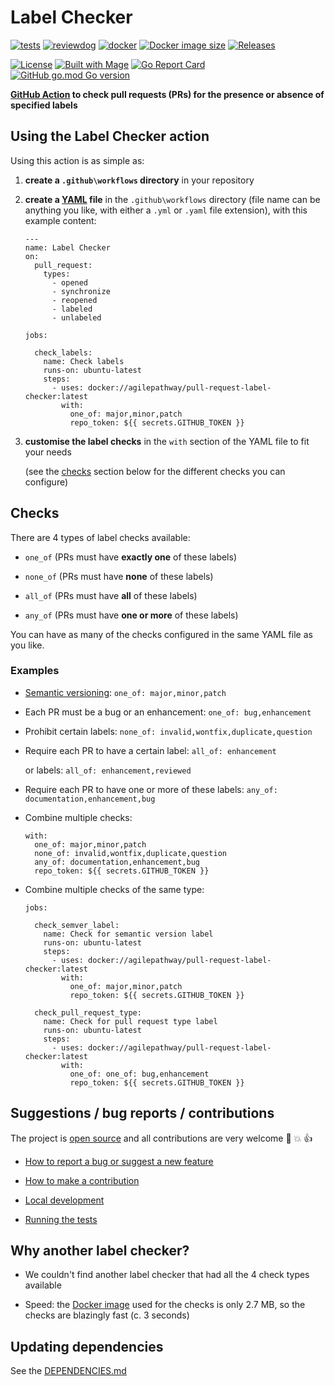 # Label Checker

[![tests](https://github.com/agilepathway/label-checker/workflows/Tests/badge.svg?branch=master&event=push)](https://github.com/agilepathway/label-checker/actions?query=workflow%3ATests+event%3Apush+branch%3Amaster)
[![reviewdog](https://github.com/agilepathway/label-checker/workflows/reviewdog/badge.svg?branch=master&event=push)](https://github.com/agilepathway/label-checker/actions?query=workflow%3Areviewdog+event%3Apush+branch%3Amaster)
[![docker](https://github.com/agilepathway/label-checker/workflows/Docker/badge.svg?branch=master&event=push)](https://github.com/agilepathway/label-checker/actions?query=workflow%3ADocker+event%3Apush+branch%3Amaster)
[![Docker image size](https://img.shields.io/docker/image-size/agilepathway/pull-request-label-checker?sort=date)](https://hub.docker.com/repository/docker/agilepathway/pull-request-label-checker)
[![Releases](https://img.shields.io/github/release/agilepathway/label-checker/all.svg?logo=github
)](https://github.com/agilepathway/label-checker/releases)

[![License](https://img.shields.io/badge/license-MIT-blue.svg?maxAge=43200)](LICENSE)
[![Built with Mage](https://magefile.org/badge.svg)](https://magefile.org)
[![Go Report Card](https://goreportcard.com/badge/github.com/agilepathway/label-checker)](https://goreportcard.com/report/github.com/agilepathway/label-checker)
[![GitHub go.mod Go version](https://img.shields.io/github/go-mod/go-version/agilepathway/label-checker)](https://golang.org/)

 **[GitHub Action](https://github.com/features/actions) to check pull requests (PRs) for the presence or absence of specified labels**

## Using the Label Checker action

Using this action is as simple as:

1. **create a `.github\workflows` directory** in your repository
2. **create a 
   [YAML](https://docs.github.com/en/actions/reference/workflow-syntax-for-github-actions#about-yaml-syntax-for-workflows) 
   file** in the `.github\workflows` directory (file name can be anything you like, 
   with either a `.yml` or `.yaml` file extension), with this example content:
 
   ```
   ---
   name: Label Checker
   on:
     pull_request:
       types:
         - opened
         - synchronize
         - reopened
         - labeled
         - unlabeled
   
   jobs:
   
     check_labels:
       name: Check labels
       runs-on: ubuntu-latest
       steps:
         - uses: docker://agilepathway/pull-request-label-checker:latest
           with:
             one_of: major,minor,patch
             repo_token: ${{ secrets.GITHUB_TOKEN }}
   ```

4. **customise the label checks** in the `with` section of the YAML file to fit your needs 

   (see the [checks](#checks) section below for the different checks you can configure)


## Checks

There are 4 types of label checks available:

- `one_of`  (PRs must have **exactly one** of these labels)

- `none_of` (PRs must have **none** of these labels)

- `all_of`  (PRs must have **all** of these labels)

- `any_of`  (PRs must have **one or more** of these labels)

You can have as many of the checks configured in the same YAML file as you like.

### Examples

- [Semantic versioning](https://semver.org/): `one_of: major,minor,patch`

- Each PR must be a bug or an enhancement: `one_of: bug,enhancement`

- Prohibit certain labels: `none_of: invalid,wontfix,duplicate,question`

- Require each PR to have a certain label: `all_of: enhancement`

  or labels: `all_of: enhancement,reviewed`

- Require each PR to have one or more of these labels: `any_of: documentation,enhancement,bug`

- Combine multiple checks:

  ```
  with:
    one_of: major,minor,patch
    none_of: invalid,wontfix,duplicate,question
    any_of: documentation,enhancement,bug
    repo_token: ${{ secrets.GITHUB_TOKEN }}
  ```

- Combine multiple checks of the same type:

  ```
  jobs:
   
    check_semver_label:
      name: Check for semantic version label
      runs-on: ubuntu-latest
      steps:
        - uses: docker://agilepathway/pull-request-label-checker:latest
          with:
            one_of: major,minor,patch
            repo_token: ${{ secrets.GITHUB_TOKEN }}

    check_pull_request_type:
      name: Check for pull request type label
      runs-on: ubuntu-latest
      steps:
        - uses: docker://agilepathway/pull-request-label-checker:latest
          with:
            one_of: one_of: bug,enhancement
            repo_token: ${{ secrets.GITHUB_TOKEN }}
  ```


## Suggestions / bug reports / contributions

The project is [open source](https://opensource.guide/how-to-contribute/) and all contributions are very welcome :slightly_smiling_face: :boom: :thumbsup:

* [How to report a bug or suggest a new feature](CONTRIBUTING.md#how-to-report-a-bug-or-suggest-a-new-feature)

* [How to make a contribution](CONTRIBUTING.md#how-to-make-a-contribution)

* [Local development](CONTRIBUTING.md#local-development)

* [Running the tests](CONTRIBUTING.md#running-the-tests)
  

## Why another label checker?

- We couldn't find another label checker that had all the 4 check types available

- Speed: the [Docker image](https://hub.docker.com/repository/docker/agilepathway/pull-request-label-checker)
  used for the checks is only 2.7 MB, so the checks are blazingly fast (c. 3 seconds)


## Updating dependencies

See the [DEPENDENCIES.md](.github/DEPENDENCIES.md)
